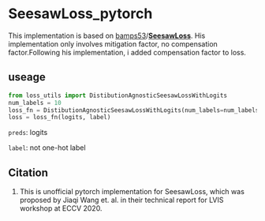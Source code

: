 # SeesawLoss_pytorch

This implementation is based on [bamps53](https://github.com/bamps53)/**[SeesawLoss](https://github.com/bamps53/SeesawLoss)**. His implementation only involves mitigation factor, no compensation factor.Following his implementation, i added compensation factor to loss.

## useage

```python
from loss_utils import DistibutionAgnosticSeesawLossWithLogits
num_labels = 10
loss_fn = DistibutionAgnosticSeesawLossWithLogits(num_labels=num_labels)
loss = loss_fn(logits, label)
```

`preds`: logits

`label`: not one-hot label

## Citation

1. This is unofficial pytorch implementation for SeesawLoss, which was proposed by Jiaqi Wang et. al. in their technical report for LVIS workshop at ECCV 2020.
